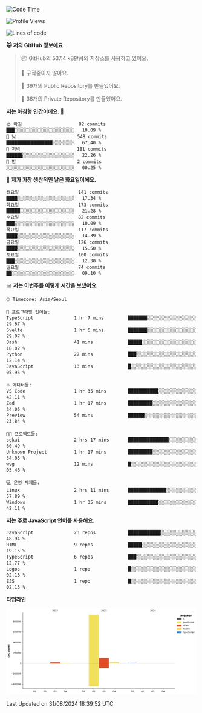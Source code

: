 <!--START_SECTION:waka-->
![Code Time](http://img.shields.io/badge/Code%20Time-87%20hrs%2026%20mins-blue)

![Profile Views](http://img.shields.io/badge/Profile%20Views-0-blue)

![Lines of code](https://img.shields.io/badge/%EC%A0%80%EB%8A%94%20%EC%97%AC%ED%83%9C%EA%B9%8C%EC%A7%80%20-1.1%20million%20%EC%A4%84%EC%9D%98%20%EC%BD%94%EB%93%9C%EB%A5%BC%20%EC%9E%91%EC%84%B1%ED%96%88%EC%96%B4%EC%9A%94.-blue)

**🐱 저의 GitHub 정보에요.** 

> 📦 GitHub의 537.4 kB만큼의 저장소를 사용하고 있어요. 
 > 
> 🚫 구직중이지 않아요.
 > 
> 📜 39개의 Public Repository를 만들었어요. 
 > 
> 🔑 36개의 Private Repository를 만들었어요. 
 > 
**저는 아침형 인간이에요. 🐤** 

```text
🌞 아침                     82 commits          ███░░░░░░░░░░░░░░░░░░░░░░   10.09 % 
🌆 낮　                     548 commits         █████████████████░░░░░░░░   67.40 % 
🌃 저녁                     181 commits         ██████░░░░░░░░░░░░░░░░░░░   22.26 % 
🌙 밤　                     2 commits           ░░░░░░░░░░░░░░░░░░░░░░░░░   00.25 % 
```
📅 **제가 가장 생산적인 날은 화요일이에요.** 

```text
월요일                      141 commits         ████░░░░░░░░░░░░░░░░░░░░░   17.34 % 
화요일                      173 commits         █████░░░░░░░░░░░░░░░░░░░░   21.28 % 
수요일                      82 commits          ███░░░░░░░░░░░░░░░░░░░░░░   10.09 % 
목요일                      117 commits         ████░░░░░░░░░░░░░░░░░░░░░   14.39 % 
금요일                      126 commits         ████░░░░░░░░░░░░░░░░░░░░░   15.50 % 
토요일                      100 commits         ███░░░░░░░░░░░░░░░░░░░░░░   12.30 % 
일요일                      74 commits          ██░░░░░░░░░░░░░░░░░░░░░░░   09.10 % 
```


📊 **저는 이번주를 이렇게 시간을 보냈어요.** 

```text
🕑︎ Timezone: Asia/Seoul

💬 프로그래밍 언어들: 
TypeScript               1 hr 7 mins         ███████░░░░░░░░░░░░░░░░░░   29.67 % 
Svelte                   1 hr 6 mins         ███████░░░░░░░░░░░░░░░░░░   29.07 % 
Bash                     41 mins             █████░░░░░░░░░░░░░░░░░░░░   18.02 % 
Python                   27 mins             ███░░░░░░░░░░░░░░░░░░░░░░   12.14 % 
JavaScript               13 mins             █░░░░░░░░░░░░░░░░░░░░░░░░   05.95 % 

🔥 에디터들: 
VS Code                  1 hr 35 mins        ███████████░░░░░░░░░░░░░░   42.11 % 
Zed                      1 hr 17 mins        █████████░░░░░░░░░░░░░░░░   34.05 % 
Preview                  54 mins             ██████░░░░░░░░░░░░░░░░░░░   23.84 % 

🐱‍💻 프로젝트들: 
sekai                    2 hrs 17 mins       ███████████████░░░░░░░░░░   60.49 % 
Unknown Project          1 hr 17 mins        █████████░░░░░░░░░░░░░░░░   34.05 % 
wvg                      12 mins             █░░░░░░░░░░░░░░░░░░░░░░░░   05.46 % 

💻 운영 체제들: 
Linux                    2 hrs 11 mins       ██████████████░░░░░░░░░░░   57.89 % 
Windows                  1 hr 35 mins        ███████████░░░░░░░░░░░░░░   42.11 % 
```

**저는 주로 JavaScript 언어를 사용해요.** 

```text
JavaScript               23 repos            ████████████░░░░░░░░░░░░░   48.94 % 
HTML                     9 repos             █████░░░░░░░░░░░░░░░░░░░░   19.15 % 
TypeScript               6 repos             ███░░░░░░░░░░░░░░░░░░░░░░   12.77 % 
Logos                    1 repo              █░░░░░░░░░░░░░░░░░░░░░░░░   02.13 % 
EJS                      1 repo              █░░░░░░░░░░░░░░░░░░░░░░░░   02.13 % 
```



**타임라인**

![Lines of Code chart](https://raw.githubusercontent.com/project-dy/project-dy/main/assets/bar_graph.png)


 Last Updated on 31/08/2024 18:39:52 UTC
<!--END_SECTION:waka-->
